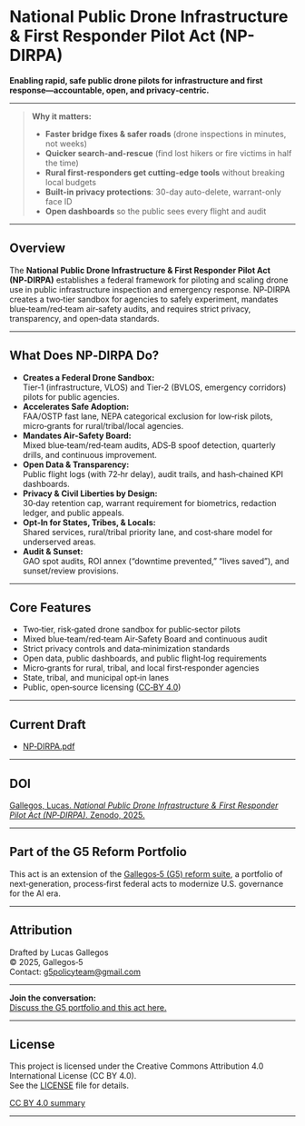 # National Public Drone Infrastructure & First Responder Pilot Act (NP-DIRPA)

**Enabling rapid, safe public drone pilots for infrastructure and first response—accountable, open, and privacy‑centric.**

---
> **Why it matters:**  
> - **Faster bridge fixes & safer roads** (drone inspections in minutes, not weeks)  
> - **Quicker search-and-rescue** (find lost hikers or fire victims in half the time)  
> - **Rural first-responders get cutting-edge tools** without breaking local budgets  
> - **Built-in privacy protections**: 30-day auto-delete, warrant-only face ID  
> - **Open dashboards** so the public sees every flight and audit
---

## Overview

The **National Public Drone Infrastructure & First Responder Pilot Act (NP‑DIRPA)** establishes a federal framework for piloting and scaling drone use in public infrastructure inspection and emergency response. NP‑DIRPA creates a two‑tier sandbox for agencies to safely experiment, mandates blue‑team/red‑team air‑safety audits, and requires strict privacy, transparency, and open‑data standards.

---

## What Does NP‑DIRPA Do?

- **Creates a Federal Drone Sandbox:**  
  Tier‑1 (infrastructure, VLOS) and Tier‑2 (BVLOS, emergency corridors) pilots for public agencies.
- **Accelerates Safe Adoption:**  
  FAA/OSTP fast lane, NEPA categorical exclusion for low‑risk pilots, micro‑grants for rural/tribal/local agencies.
- **Mandates Air‑Safety Board:**  
  Mixed blue‑team/red‑team audits, ADS‑B spoof detection, quarterly drills, and continuous improvement.
- **Open Data & Transparency:**  
  Public flight logs (with 72‑hr delay), audit trails, and hash‑chained KPI dashboards.
- **Privacy & Civil Liberties by Design:**  
  30‑day retention cap, warrant requirement for biometrics, redaction ledger, and public appeals.
- **Opt‑In for States, Tribes, & Locals:**  
  Shared services, rural/tribal priority lane, and cost‑share model for underserved areas.
- **Audit & Sunset:**  
  GAO spot audits, ROI annex (“downtime prevented,” “lives saved”), and sunset/review provisions.

---

## Core Features

- Two‑tier, risk‑gated drone sandbox for public‑sector pilots  
- Mixed blue‑team/red‑team Air‑Safety Board and continuous audit  
- Strict privacy controls and data‑minimization standards  
- Open data, public dashboards, and public flight‑log requirements  
- Micro‑grants for rural, tribal, and local first‑responder agencies  
- State, tribal, and municipal opt‑in lanes  
- Public, open‑source licensing ([CC‑BY 4.0](./LICENSE))

---

## Current Draft

- [NP‑DIRPA.pdf](./NP-DIRPA.pdf)

---

## DOI

[Gallegos, Lucas. *National Public Drone Infrastructure & First Responder Pilot Act (NP‑DIRPA)*. Zenodo, 2025.](https://doi.org/10.5281/zenodo.16654647)

---

## Part of the G5 Reform Portfolio

This act is an extension of the [Gallegos‑5 (G5) reform suite](https://github.com/Gallegos-5), a portfolio of next‑generation, process‑first federal acts to modernize U.S. governance for the AI era.

---

## Attribution

Drafted by Lucas Gallegos  
© 2025, Gallegos‑5  
Contact: g5policyteam@gmail.com

---

**Join the conversation:**  
[Discuss the G5 portfolio and this act here.](https://github.com/Gallegos-5/G5-Portfolio/discussions)

---

## License

This project is licensed under the Creative Commons Attribution 4.0 International License (CC BY 4.0).  
See the [LICENSE](./LICENSE) file for details.

[CC BY 4.0 summary](https://creativecommons.org/licenses/by/4.0/)

---
